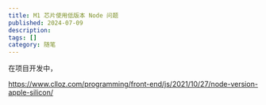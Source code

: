 ```yaml
---
title: M1 芯片使用低版本 Node 问题
published: 2024-07-09
description:
tags: []
category: 随笔
---
```


在项目开发中，

https://www.clloz.com/programming/front-end/js/2021/10/27/node-version-apple-silicon/
